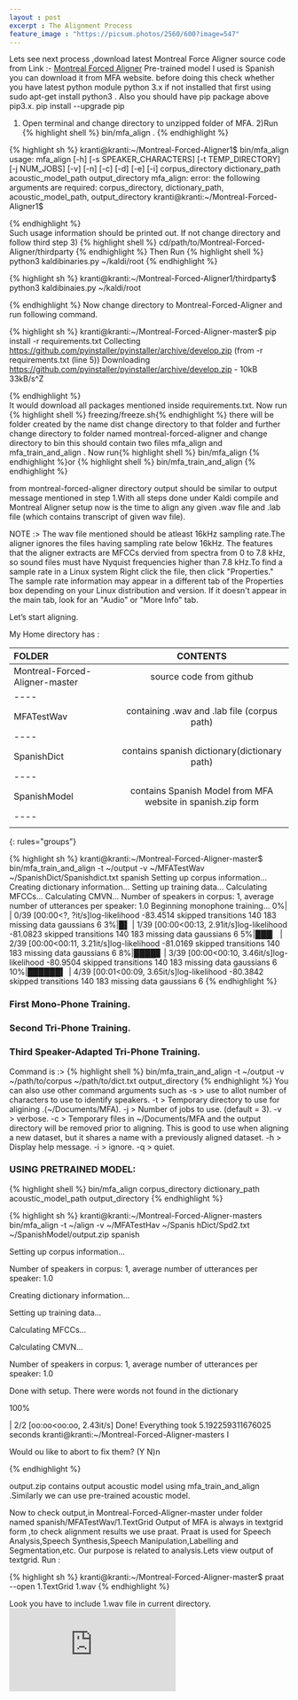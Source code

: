 ```yaml
---
layout : post
excerpt : The Alignment Process
feature_image : "https://picsum.photos/2560/600?image=547"
---
```

Lets see next process ,download latest Montreal Force Aligner source code from
Link :- [Montreal Forced Aligner](https://github.com/MontrealCorpusTools/Montreal-Forced-Aligner.git)
Pre-trained model I used is Spanish you can download it from MFA website.
before doing this check whether you have latest python module python 3.x
if not installed that first using sudo apt-get install python3 .
Also you should have pip package above pip3.x.
pip install --upgrade pip
1) Open terminal and change directory to unzipped folder of MFA.
2)Run
{% highlight shell %}
 bin/mfa_align .
 {% endhighlight %}

{% highlight sh %}
kranti@kranti:~/Montreal-Forced-Aligner1$ bin/mfa_align
usage: mfa_align [-h] [-s SPEAKER_CHARACTERS] [-t TEMP_DIRECTORY]
                 [-j NUM_JOBS] [-v] [-n] [-c] [-d] [-e] [-i]
                 corpus_directory dictionary_path acoustic_model_path
                 output_directory
mfa_align: error: the following arguments are required: corpus_directory, dictionary_path, acoustic_model_path, output_directory
kranti@kranti:~/Montreal-Forced-Aligner1$

{% endhighlight %}  
Such usage information should be printed out.
If not change directory and follow third step
3)
{% highlight shell %}
cd/path/to/Montreal-Forced-Aligner/thirdparty
{% endhighlight %}
Then Run
{% highlight shell %}
python3 kaldibinaries.py ~/kaldi/root
{% endhighlight %}

{% highlight sh %}
kranti@kranti:~/Montreal-Forced-Aligner1/thirdparty$ python3 kaldibinaies.py ~/kaldi/root

{% endhighlight %}
Now change directory to Montreal-Forced-Aligner and run following command.

{% highlight sh %}
kranti@kranti:~/Montreal-Forced-Aligner-master$ pip install -r requirements.txt
Collecting https://github.com/pyinstaller/pyinstaller/archive/develop.zip (from -r requirements.txt (line 5))
  Downloading https://github.com/pyinstaller/pyinstaller/archive/develop.zip
     - 10kB 33kB/s^Z

{% endhighlight %}  
It would download all packages mentioned inside requirements.txt.
Now run {% highlight shell %} freezing/freeze.sh{% endhighlight %} there will be
folder created by the name dist change directory to that folder and further
change directory to folder named montreal-forced-aligner and change directory to
 bin this should contain two files mfa_align and mfa_train_and_align .
Now run{% highlight shell %} bin/mfa_align {% endhighlight %}or
{% highlight shell %}
bin/mfa_train_and_align
{% endhighlight %}

from montreal-forced-aligner directory output should be similar to output
message mentioned in step 1.With all steps done under Kaldi compile and Montreal
Aligner setup now is the time to align any given .wav file and .lab file
(which contains transcript of given wav file).

NOTE :>
The wav file mentioned should be atleast 16kHz sampling rate.The aligner ignores
the files having sampling rate below 16kHz. The features that the aligner extracts
are MFCCs dervied from spectra from 0 to 7.8 kHz, so sound files must have
Nyquist frequencies higher than 7.8 kHz.To find a sample rate in a Linux system
 Right click the file, then click "Properties." The sample rate information may
appear in a different tab of the Properties box depending on your Linux
distribution and version. If it doesn't appear in the main tab, look for an
"Audio" or "More Info" tab.

Let’s start aligning.

My Home directory has :


  | FOLDER                           | CONTENTS |
  |:---------------------------------|:---------------------------------------------------------: |
  | Montreal-Forced-Aligner-master   | source code from github   |
  |----
  | MFATestWav                       |  containing .wav and .lab file  (corpus path) |
  |----
  | SpanishDict                      | contains spanish dictionary(dictionary path) |
  |----
  | SpanishModel                     | contains Spanish Model from MFA website in spanish.zip form |
  |----
  |                                  |                                                             |
  {: rules="groups"}                                                    


{% highlight sh %}
kranti@kranti:~/Montreal-Forced-Aligner-master$ bin/mfa_train_and_align -t ~/output -v ~/MFATestWav ~/SpanishDict/Spanishdict.txt spanish
Setting up corpus information...
Creating dictionary information...
Setting up training data...
Calculating MFCCs...
Calculating CMVN...
Number of speakers in corpus: 1, average number of utterances per speaker: 1.0
Beginning monophone training...
  0%|                                                                       | 0/39 [00:00<?, ?it/s]log-likelihood -83.4514
skipped transitions 140 183
missing data gaussians 6
  3%|█▌                                                             | 1/39 [00:00<00:13,  2.91it/s]log-likelihood -81.0823
skipped transitions 140 183
missing data gaussians 6
  5%|███▏                                                           | 2/39 [00:00<00:11,  3.21it/s]log-likelihood -81.0169
skipped transitions 140 183
missing data gaussians 6
  8%|████▊                                                          | 3/39 [00:00<00:10,  3.46it/s]log-likelihood -80.9504
skipped transitions 140 183
missing data gaussians 6
 10%|██████▍                                                        | 4/39 [00:01<00:09,  3.65it/s]log-likelihood -80.3842
skipped transitions 140 183
missing data gaussians 6
{% endhighlight %}

### First Mono-Phone Training.

### Second Tri-Phone Training.

### Third Speaker-Adapted Tri-Phone Training.

Command is :>
{% highlight shell %}
bin/mfa_train_and_align -t ~/output -v ~/path/to/corpus ~/path/to/dict.txt output_directory
{% endhighlight %}
You can also use other command arguments such as
-s > use to allot number of characters to use to identify speakers.
-t > Temporary directory to use for aligining .(~/Documents/MFA).
-j > Number of jobs to use. (default = 3).
-v > verbose.
-c > Temporary files in ~/Documents/MFA and the output directory will be removed
     prior to aligning. This is good to use when aligning a new dataset, but it
     shares a name with a previously aligned dataset.
-h > Display help message.
-i > ignore.
-q > quiet.

### USING PRETRAINED MODEL:
{% highlight shell %}
bin/mfa_align corpus_directory dictionary_path acoustic_model_path output_directory
{% endhighlight %}

{% highlight sh %}
kranti@kranti:~/Montreal-Forced-Aligner-masters bin/mfa_align -t ~/align -v ~/MFATestHav ~/Spanis
hDict/Spd2.txt ~/SpanishModel/output.zip spanish

Setting up corpus information...

Number of speakers in corpus: 1, average number of utterances per speaker: 1.0

Creating dictionary information...

Setting up training data...

Calculating MFCCs...

Calculating CMVN...

Number of speakers in corpus: 1, average number of utterances per speaker: 1.0

Done with setup.
There were words not found in the dictionary

100%

| 2/2 [oo:oo<oo:oo, 2.43it/s]
Done! Everything took 5.192259311676025 seconds
kranti@kranti:~/Montreal-Forced-Aligner-masters I

Would ou like to abort to fix them? (Y N)n

{% endhighlight %}

output.zip contains output acoustic model using mfa_train_and_align .Similarly
we can use pre-trained acoustic model.

Now to check output,in Montreal-Forced-Aligner-master under folder named
spanish/MFATestWav/1.TextGrid
Output of MFA is always in textgrid form ,to check alignment results we use praat.
Praat is used for Speech Analysis,Speech Synthesis,Speech Manipulation,Labelling
and Segmentation,etc.
Our purpose is related to analysis.Lets view output of textgrid.
Run :

{% highlight sh %}
kranti@kranti:~/Montreal-Forced-Aligner-master$ praat --open 1.TextGrid 1.wav
{% endhighlight %}  

Look you have to include 1.wav file in current directory.
![TextGrid Output](https://gist.github.com/wkranti/c403eaac31a4cf8dacda49adfdc43910.js)
